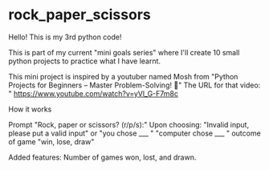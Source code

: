 # rock_paper_scissors

Hello! This is my 3rd python code!

This is part of my current "mini goals series" where I'll create 10 small python projects to practice what I have learnt.

This mini project is inspired by a youtuber named Mosh from "Python Projects for Beginners – Master Problem-Solving! 🚀" The URL for that video: " https://www.youtube.com/watch?v=yVl_G-F7m8c

How it works

Prompt "Rock, paper or scissors? (r/p/s):"
Upon choosing: "Invalid input, please put a valid input" or "you chose ___ "
"computer chose ___ "
outcome of game "win, lose, draw"


Added features:
Number of games won, lost, and drawn.
